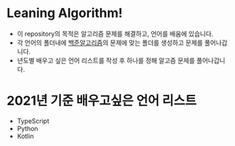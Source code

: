 # Leaning Algorithm!

- 이 repository의 목적은 알고리즘 문제를 해결하고, 언어를 배움에 있습니다.
- 각 언어의 폴더내에 [백준알고리즘][beakjoonlink]의 문제에 맞는 폴더를 생성하고 문제를 풀어나갑니다.
- 년도별 배우고 싶은 언어 리스트를 작성 후 하나를 정해 알고즘 문제를 풀어나갑니다.

# 2021년 기준 배우고싶은 언어 리스트

- TypeScript
- Python
- Kotlin

[beakjoonlink]: https://www.acmicpc.net
